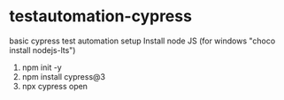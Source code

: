 # testautomation-cypress
basic cypress test automation setup
Install node JS (for windows "choco install nodejs-lts")
1. npm init -y 
2. npm install cypress@3
3. npx cypress open
